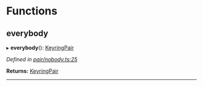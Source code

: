 

# Functions

<a id="everybody"></a>

##  everybody

▸ **everybody**(): [KeyringPair](_types_.md#keyringpair)

*Defined in [pair/nobody.ts:25](https://github.com/polkadot-js/common/blob/3ee9e13/packages/keyring/src/pair/nobody.ts#L25)*

**Returns:** [KeyringPair](_types_.md#keyringpair)

___

